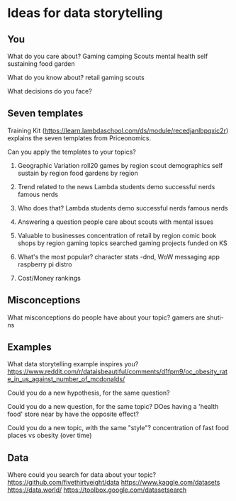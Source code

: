 # Ideas for data storytelling

## You

What do you care about?
Gaming 
camping
Scouts
mental health
self sustaining 
food garden

What do you know about?
retail
gaming
scouts

What decisions do you face?


## Seven templates

Training Kit (https://learn.lambdaschool.com/ds/module/recedjanlbpqxic2r) explains the seven templates from Priceonomics.

Can you apply the templates to your topics? 

1. Geographic Variation
roll20 games by region
scout demographics
self sustain by region
food gardens by region

2. Trend related to the news
Lambda students demo
successful nerds
famous nerds

3. Who does that?
Lambda students demo
successful nerds
famous nerds

4. Answering a question people care about
scouts with mental issues

5. Valuable to businesses
concentration of retail by region
comic book shops by region
gaming topics searched
gaming projects funded on KS

6. What's the most popular?
character stats -dnd, WoW
messaging app
raspberry pi distro

7. Cost/Money rankings


## Misconceptions

What misconceptions do people have about your topic?
gamers are shuti-ns

## Examples

What data storytelling example inspires you?
https://www.reddit.com/r/dataisbeautiful/comments/d1fpm9/oc_obesity_rate_in_us_against_number_of_mcdonalds/

Could you do a new hypothesis, for the same question?


Could you do a new question, for the same topic?
DOes having a 'health food' store near by have the opposite effect?

Could you do a new topic, with the same "style"?
concentration of fast food places vs obesity (over time)
## Data

Where could you search for data about your topic?
https://github.com/fivethirtyeight/data
https://www.kaggle.com/datasets
https://data.world/
https://toolbox.google.com/datasetsearch
